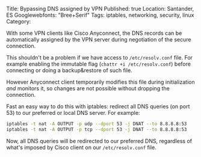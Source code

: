 Title: Bypassing DNS assigned by VPN
Published: true
Location: Santander, ES
Googlewebfonts: "Bree+Serif"
Tags: iptables, networking, security, linux
Category: 

With some VPN clients like Cisco Anyconnect, the DNS records can be
automatically assigned by the VPN server during negotiation of the secure
connection.

This shouldn't be a problem if we have access to `/etc/resolv.conf` file. For
example enabling the immutable flag (`chattr +i /etc/resolv.conf`) before
connecting or doing a backup&restore of such file.

However Anyconnect client temporarily modifies this file during initialization
*and* monitors it, so changes are not possible without dropping the connection.

Fast an easy way to do this with iptables: redirect all DNS queries (on port
53) to our preferred or local DNS server.
For example:

```bash
iptables -t nat -A OUTPUT -p udp --dport 53 -j DNAT --to 8.8.8.8:53
iptables -t nat -A OUTPUT -p tcp --dport 53 -j DNAT --to 8.8.8.8:53
```

Now, all DNS queries will be redirected to our preferred DNS, regardless of
what's imposed by Cisco client on our `/etc/resolv.conf` file.
